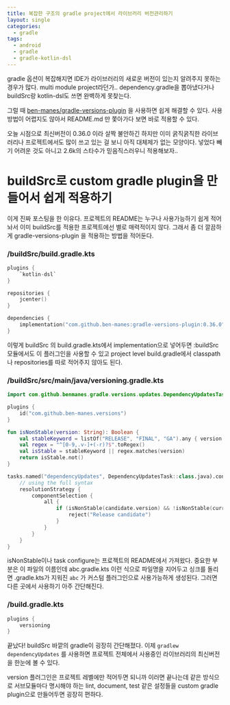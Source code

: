 ```yaml
---
title: 복잡한 구조의 gradle project에서 라이브러리 버전관리하기
layout: single
categories:
  - gradle
tags:
  - android
  - gradle
  - gradle-kotlin-dsl
---
```

gradle 옵션이 복잡해지면 IDE가 라이브러리의 새로운 버전이 있는지 알려주지 못하는 경우가 많다.
multi module project라던가.. dependency.gradle을 뽑아냈다거나 buildSrc랑 kotlin-dsl도 쓰면 완벽하게 못찾는다.

그럴 때 [ben-manes/gradle-versions-plugin](https://github.com/ben-manes/gradle-versions-plugin) 을 사용하면
쉽게 해결할 수 있다. 사용방법이 어렵지도 않아서 README.md 만 쫓아가다 보면 바로 적용할 수 있다.

오늘 시점으로 최신버전이 0.36.0 이라 살짝 불안하긴 하지만 이미 굵직굵직한 라이브러리나
프로젝트에서도 많이 쓰고 있는 걸 보니 아직 대체제가 없는 모양이다. 넣었다 빼기 어려운 것도 아니고
2.6k의 스타수가 믿음직스러우니 적용해보자..

# buildSrc로 custom gradle plugin을 만들어서 쉽게 적용하기

이게 진짜 포스팅을 한 이유다. 프로젝트의 README는 누구나 사용가능하기 쉽게 적어놔서 이미 buildSrc를 적용한 프로젝트에선 별로 매력적이지 않다.
그래서 좀 더 깔끔하게 gradle-versions-plugin 을 적용하는 방법을 적어둔다.


### /buildSrc/build.gradle.kts

```kotlin
plugins {
    `kotlin-dsl`
}

repositories {
    jcenter()
}

dependencies {
    implementation("com.github.ben-manes:gradle-versions-plugin:0.36.0")
}
```

이렇게 buildSrc 의 build.gradle.kts에서 implementation으로 넣어두면 :buildSrc 모듈에서도
이 플러그인을 사용할 수 있고 project level build.gradle에서 classpath나 repositories를 따로 적어주지 않아도 된다.

### /buildSrc/src/main/java/versioning.gradle.kts

```kotlin
import com.github.benmanes.gradle.versions.updates.DependencyUpdatesTask

plugins {
    id("com.github.ben-manes.versions")
}

fun isNonStable(version: String): Boolean {
    val stableKeyword = listOf("RELEASE", "FINAL", "GA").any { version.toUpperCase().contains(it) }
    val regex = "^[0-9,.v-]+(-r)?$".toRegex()
    val isStable = stableKeyword || regex.matches(version)
    return isStable.not()
}

tasks.named("dependencyUpdates", DependencyUpdatesTask::class.java).configure {
    // using the full syntax
    resolutionStrategy {
        componentSelection {
            all {
                if (isNonStable(candidate.version) && !isNonStable(currentVersion)) {
                    reject("Release candidate")
                }
            }
        }
    }
}
```

isNonStable이나 task configure는 프로젝트의 README에서 가져왔다. 중요한 부분은 이 파일의 이름인데
abc.gradle.kts 이런 식으로 파일명을 지어두고 싱크를 돌리면 .gradle.kts가 지워진 `abc` 가
커스텀 플러그인으로 사용가능하게 생성된다. 그러면 다른 곳에서 사용하기 아주 간단해진다.

### /build.gradle.kts

```kotlin
plugins {
    versioning
}
```

끝났다! buildSrc 바깥의 gradle이 굉장히 간단해졌다. 이제 `gradlew dependencyUpdates` 를
사용하면 프로젝트 전체에서 사용중인 라이브러리의 최신버전을 한눈에 볼 수 있다.

version 플러그인은 프로젝트 레벨에만 적어두면 되니까 이러면 끝나는데 같은 방식으로 서브모듈마다
명시해야 하는 lint, document, test 같은 설정들을 custom gradle plugin으로 만들어두면 굉장히 편하다.
